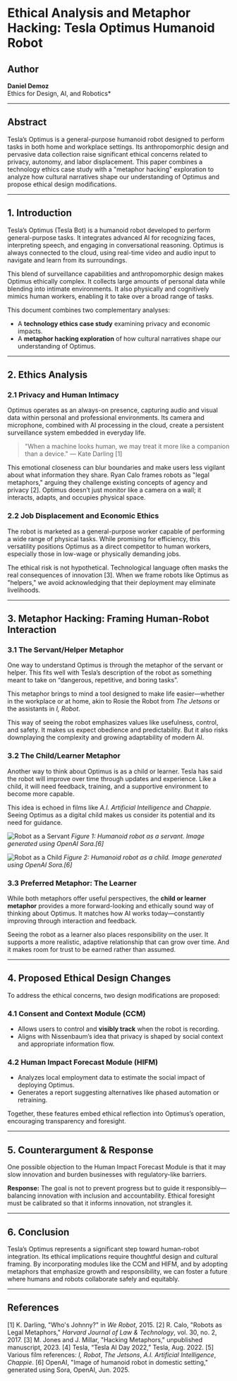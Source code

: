 # Ethical Analysis and Metaphor Hacking: Tesla Optimus Humanoid Robot

## Author
**Daniel Demoz**  
Ethics for Design, AI, and Robotics*

---

## Abstract
Tesla’s Optimus is a general-purpose humanoid robot designed to perform tasks in both home and workplace settings. Its anthropomorphic design and pervasive data collection raise significant ethical concerns related to privacy, autonomy, and labor displacement. This paper combines a technology ethics case study with a "metaphor hacking" exploration to analyze how cultural narratives shape our understanding of Optimus and propose ethical design modifications.

---

## 1. Introduction
Tesla’s Optimus (Tesla Bot) is a humanoid robot developed to perform general-purpose tasks. It integrates advanced AI for recognizing faces, interpreting speech, and engaging in conversational reasoning. Optimus is always connected to the cloud, using real-time video and audio input to navigate and learn from its surroundings.

This blend of surveillance capabilities and anthropomorphic design makes Optimus ethically complex. It collects large amounts of personal data while blending into intimate environments. It also physically and cognitively mimics human workers, enabling it to take over a broad range of tasks.

This document combines two complementary analyses:
- A **technology ethics case study** examining privacy and economic impacts.
- A **metaphor hacking exploration** of how cultural narratives shape our understanding of Optimus.

---

## 2. Ethics Analysis

### 2.1 Privacy and Human Intimacy
Optimus operates as an always-on presence, capturing audio and visual data within personal and professional environments. Its camera and microphone, combined with AI processing in the cloud, create a persistent surveillance system embedded in everyday life.

> "When a machine looks human, we may treat it more like a companion than a device." — Kate Darling [1]

This emotional closeness can blur boundaries and make users less vigilant about what information they share. Ryan Calo frames robots as "legal metaphors," arguing they challenge existing concepts of agency and privacy [2]. Optimus doesn’t just monitor like a camera on a wall; it interacts, adapts, and occupies physical space.

### 2.2 Job Displacement and Economic Ethics
The robot is marketed as a general-purpose worker capable of performing a wide range of physical tasks. While promising for efficiency, this versatility positions Optimus as a direct competitor to human workers, especially those in low-wage or physically demanding jobs.

The ethical risk is not hypothetical. Technological language often masks the real consequences of innovation [3]. When we frame robots like Optimus as "helpers," we avoid acknowledging that their deployment may eliminate livelihoods.

---

## 3. Metaphor Hacking: Framing Human-Robot Interaction

### 3.1 The Servant/Helper Metaphor
One way to understand Optimus is through the metaphor of the servant or helper. This fits well with Tesla’s description of the robot as something meant to take on “dangerous, repetitive, and boring tasks”.

This metaphor brings to mind a tool designed to make life easier—whether in the workplace or at home, akin to Rosie the Robot from *The Jetsons* or the assistants in *I, Robot*.

This way of seeing the robot emphasizes values like usefulness, control, and safety. It makes us expect obedience and predictability. But it also risks downplaying the complexity and growing adaptability of modern AI.

### 3.2 The Child/Learner Metaphor
Another way to think about Optimus is as a child or learner. Tesla has said the robot will improve over time through updates and experience. Like a child, it will need feedback, training, and a supportive environment to become more capable.

This idea is echoed in films like *A.I. Artificial Intelligence* and *Chappie*. Seeing Optimus as a digital child makes us consider its potential and its need for guidance.

![Robot as a Servant](assets/robot-servant.png)
*Figure 1: Humanoid robot as a servant. Image generated using OpenAI Sora.[6]*

![Robot as a Child](assets/robot-child.png)
*Figure 2: Humanoid robot as a child. Image generated using OpenAI Sora.[6]*

### 3.3 Preferred Metaphor: The Learner
While both metaphors offer useful perspectives, the **child or learner metaphor** provides a more forward-looking and ethically sound way of thinking about Optimus. It matches how AI works today—constantly improving through interaction and feedback.

Seeing the robot as a learner also places responsibility on the user. It supports a more realistic, adaptive relationship that can grow over time. And it makes room for trust to be earned rather than assumed.

---

## 4. Proposed Ethical Design Changes
To address the ethical concerns, two design modifications are proposed:

### 4.1 Consent and Context Module (CCM)
- Allows users to control and **visibly track** when the robot is recording.
- Aligns with Nissenbaum’s idea that privacy is shaped by social context and appropriate information flow.

### 4.2 Human Impact Forecast Module (HIFM)
- Analyzes local employment data to estimate the social impact of deploying Optimus.
- Generates a report suggesting alternatives like phased automation or retraining.

Together, these features embed ethical reflection into Optimus’s operation, encouraging transparency and foresight.

---

## 5. Counterargument & Response
One possible objection to the Human Impact Forecast Module is that it may slow innovation and burden businesses with regulatory-like barriers.

**Response:** The goal is not to prevent progress but to guide it responsibly—balancing innovation with inclusion and accountability. Ethical foresight must be calibrated so that it informs innovation, not strangles it.

---

## 6. Conclusion
Tesla’s Optimus represents a significant step toward human-robot integration. Its ethical implications require thoughtful design and cultural framing. By incorporating modules like the CCM and HIFM, and by adopting metaphors that emphasize growth and responsibility, we can foster a future where humans and robots collaborate safely and equitably.

---

## References
[1] K. Darling, "Who's Johnny?" in *We Robot*, 2015.
[2] R. Calo, "Robots as Legal Metaphors," *Harvard Journal of Law & Technology*, vol. 30, no. 2, 2017.
[3] M. Jones and J. Millar, "Hacking Metaphors," unpublished manuscript, 2023.
[4] Tesla, “Tesla AI Day 2022,” Tesla, Aug. 2022.
[5] Various film references: *I, Robot*, *The Jetsons*, *A.I. Artificial Intelligence*, *Chappie*.
[6] OpenAI, "Image of humanoid robot in domestic setting," generated using Sora, OpenAI, Jun. 2025.

